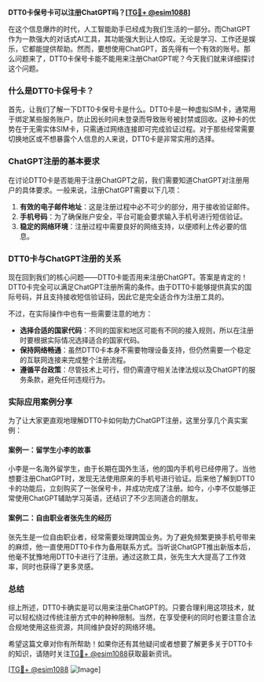 **DTT0卡保号卡可以注册ChatGPT吗？[[TG💪+ @esim1088](https://t.me/s/esim1088)]**

在这个信息爆炸的时代，人工智能助手已经成为我们生活的一部分。而ChatGPT作为一款强大的对话式AI工具，其功能强大到让人惊叹。无论是学习、工作还是娱乐，它都能提供帮助。然而，要想使用ChatGPT，首先得有一个有效的账号。那么问题来了，DTT0卡保号卡能不能用来注册ChatGPT呢？今天我们就来详细探讨这个问题。

### 什么是DTT0卡保号卡？

首先，让我们了解一下DTT0卡保号卡是什么。DTT0卡是一种虚拟SIM卡，通常用于绑定某些服务账户，防止因长时间未登录而导致账号被封禁或回收。这种卡的优势在于无需实体SIM卡，只需通过网络连接即可完成验证过程。对于那些经常需要切换地区或不想暴露个人信息的人来说，DTT0卡是非常实用的选择。

### ChatGPT注册的基本要求

在讨论DTT0卡是否能用于注册ChatGPT之前，我们需要知道ChatGPT对注册用户的具体要求。一般来说，注册ChatGPT需要以下几项：

1. **有效的电子邮件地址**：这是注册过程中必不可少的部分，用于接收验证邮件。
2. **手机号码**：为了确保账户安全，平台可能会要求输入手机号进行短信验证。
3. **稳定的网络环境**：注册过程中需要良好的网络支持，以便顺利上传必要的信息。

### DTT0卡与ChatGPT注册的关系

现在回到我们的核心问题——DTT0卡能否用来注册ChatGPT。答案是肯定的！DTT0卡完全可以满足ChatGPT注册所需的条件。由于DTT0卡能够提供真实的国际号码，并且支持接收短信验证码，因此它是完全适合作为注册工具的。

不过，在实际操作中也有一些需要注意的地方：

- **选择合适的国家代码**：不同的国家和地区可能有不同的接入规则，所以在注册时要根据实际情况选择适合的国家代码。
- **保持网络畅通**：虽然DTT0卡本身不需要物理设备支持，但仍然需要一个稳定的互联网连接来完成整个注册流程。
- **遵循平台政策**：尽管技术上可行，但仍需遵守相关法律法规以及ChatGPT的服务条款，避免任何违规行为。

### 实际应用案例分享

为了让大家更直观地理解DTT0卡如何助力ChatGPT注册，这里分享几个真实案例：

#### 案例一：留学生小李的故事
小李是一名海外留学生，由于长期在国外生活，他的国内手机号已经停用了。当他想要注册ChatGPT时，发现无法使用原来的手机号进行验证。后来他了解到DTT0卡的功能后，立刻购买了一张保号卡，并成功完成了注册。如今，小李不仅能够正常使用ChatGPT辅助学习英语，还结识了不少志同道合的朋友。

#### 案例二：自由职业者张先生的经历
张先生是一位自由职业者，经常需要处理跨国业务。为了避免频繁更换手机号带来的麻烦，他一直使用DTT0卡作为备用联系方式。当听说ChatGPT推出新版本后，他毫不犹豫地用DTT0卡进行了注册。通过这款工具，张先生大大提高了工作效率，同时也获得了更多灵感。

### 总结

综上所述，DTT0卡确实是可以用来注册ChatGPT的。只要合理利用这项技术，就可以轻松绕过传统注册方式中的种种限制。当然，在享受便利的同时也要注意合法合规地使用这些资源，共同维护良好的网络环境。

希望这篇文章对你有所帮助！如果你还有其他疑问或者想要了解更多关于DTT0卡的知识，请随时关注[TG💪+ @esim1088](https://t.me/s/esim1088)获取最新资讯。

[[TG💪+ @esim1088](https://t.me/s/esim1088) ![Image](https://i.postimg.cc/4NQfJmqS/Snipaste-2025-05-13-00-14-12.png)]